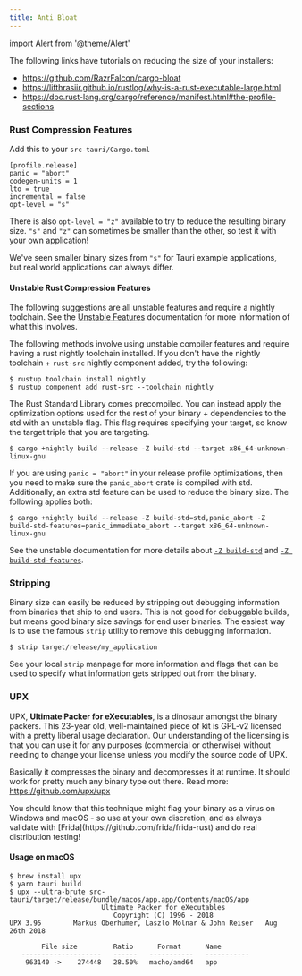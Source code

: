 ```yaml
---
title: Anti Bloat
---
```


import Alert from '@theme/Alert'

The following links have tutorials on reducing the size of your installers:

- https://github.com/RazrFalcon/cargo-bloat
- https://lifthrasiir.github.io/rustlog/why-is-a-rust-executable-large.html
- https://doc.rust-lang.org/cargo/reference/manifest.html#the-profile-sections

### Rust Compression Features

Add this to your `src-tauri/Cargo.toml`

    [profile.release]
    panic = "abort"
    codegen-units = 1
    lto = true
    incremental = false
    opt-level = "s"

<Alert title="Note">

There is also `opt-level = "z"` available to try to reduce the resulting binary size. `"s"` and `"z"` can sometimes be smaller than the other, so test it with your own application!

We've seen smaller binary sizes from `"s"` for Tauri example applications, but real world applications can always differ.
</Alert>

#### Unstable Rust Compression Features

<Alert type="warning" title="Warning" icon="alert">
The following suggestions are all unstable features and require a nightly toolchain. See the <a href="https://doc.rust-lang.org/cargo/reference/unstable.html#unstable-features">Unstable Features</a> documentation for more information of what this involves.
</Alert>

The following methods involve using unstable compiler features and require having a rust nightly toolchain installed. If you don't have the nightly toolchain + `rust-src` nightly component added, try the following:

    $ rustup toolchain install nightly
    $ rustup component add rust-src --toolchain nightly

The Rust Standard Library comes precompiled. You can instead apply the optimization options used for the rest of your binary + dependencies to the std with an unstable flag. This flag requires specifying your target, so know the target triple that you are targeting.

    $ cargo +nightly build --release -Z build-std --target x86_64-unknown-linux-gnu

If you are using `panic = "abort"` in your release profile optimizations, then you need to make sure the `panic_abort` crate is compiled with std. Additionally, an extra std feature can be used to reduce the binary size. The following applies both:

    $ cargo +nightly build --release -Z build-std=std,panic_abort -Z build-std-features=panic_immediate_abort --target x86_64-unknown-linux-gnu

See the unstable documentation for more details about [`-Z build-std`](https://doc.rust-lang.org/cargo/reference/unstable.html#build-std) and [`-Z build-std-features`](https://doc.rust-lang.org/cargo/reference/unstable.html#build-std-features).

### Stripping

Binary size can easily be reduced by stripping out debugging information from binaries that ship to end users. This is not good for debuggable builds, but means good binary size savings for end user binaries. The easiest way is to use the famous `strip` utility to remove this debugging information.

    $ strip target/release/my_application

See your local `strip` manpage for more information and flags that can be used to specify what information gets stripped out from the binary.


### UPX

UPX, **Ultimate Packer for eXecutables**, is a dinosaur amongst the binary packers. This 23-year old, well-maintained piece of kit is GPL-v2 licensed with a pretty liberal usage declaration. Our understanding of the licensing is that you can use it for any purposes (commercial or otherwise) without needing to change your license unless you modify the source code of UPX.

Basically it compresses the binary and decompresses it at runtime. It should work for pretty much any binary type out there. Read more: https://github.com/upx/upx

<Alert type="warning" title="Warning" icon="alert">
You should know that this technique might flag your binary as a virus on Windows and macOS - so use at your own discretion, and as always validate with [Frida](https://github.com/frida/frida-rust) and do real distribution testing!
</Alert>

#### Usage on macOS

    $ brew install upx
    $ yarn tauri build
    $ upx --ultra-brute src-tauri/target/release/bundle/macos/app.app/Contents/macOS/app
                           Ultimate Packer for eXecutables
                              Copyright (C) 1996 - 2018
    UPX 3.95        Markus Oberhumer, Laszlo Molnar & John Reiser   Aug 26th 2018

            File size         Ratio      Format      Name
       --------------------   ------   -----------   -----------
        963140 ->    274448   28.50%   macho/amd64   app
